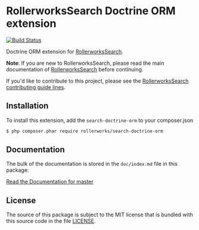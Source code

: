 RollerworksSearch Doctrine ORM extension
========================================

[![Build Status](https://secure.travis-ci.org/rollerworks/rollerworks-search-doctrine-orm.png?branch=master)](http://travis-ci.org/rollerworks/rollerworks-search-doctrine-orm)

Doctrine ORM extension for [RollerworksSearch][1].

**Note**: If you are new to RollerworksSearch, please read the main documentation
of [RollerworksSearch][1] before continuing.

If you'd like to contribute to this project, please see the [RollerworksSearch contributing guide lines][2].

Installation
------------

To install this extension, add the `search-doctrine-orm` to your composer.json

```bash
$ php composer.phar require rollerworks/search-doctrine-orm
```

Documentation
-------------

The bulk of the documentation is stored in the `doc/index.md`
file in this package:

[Read the Documentation for master](https://github.com/rollerworks/rollerworks-doctrine-orm/blob/master/doc/index.md)

License
-------

The source of this package is subject to the MIT license that is bundled
with this source code in the file [LICENSE](LICENSE).

[1]: https://github.com/rollerworks/RollerworksSearch
[2]: https://github.com/rollerworks/RollerworksSearch#contributing
